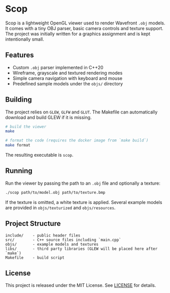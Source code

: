 # Scop

Scop is a lightweight OpenGL viewer used to render Wavefront `.obj` models. It comes with a tiny OBJ parser, basic camera controls and texture support. The project was initially written for a graphics assignment and is kept intentionally small.

## Features

- Custom `.obj` parser implemented in C++20
- Wireframe, grayscale and textured rendering modes
- Simple camera navigation with keyboard and mouse
- Predefined sample models under the `objs/` directory

## Building

The project relies on `GLEW`, `GLFW` and `GLUT`. The Makefile can automatically download and build GLEW if it is missing.

```bash
# build the viewer
make

# format the code (requires the docker image from `make build`)
make format
```

The resulting executable is `scop`.

## Running

Run the viewer by passing the path to an `.obj` file and optionally a texture:

```bash
./scop path/to/model.obj path/to/texture.bmp
```

If the texture is omitted, a white texture is applied. Several example models are provided in `objs/texturized` and `objs/resources`.

## Project Structure

```
include/    - public header files
src/        - C++ source files including `main.cpp`
objs/       - example models and textures
libs/       - third party libraries (GLEW will be placed here after `make`)
Makefile    - build script
```

## License

This project is released under the MIT License. See [LICENSE](LICENSE) for details.
